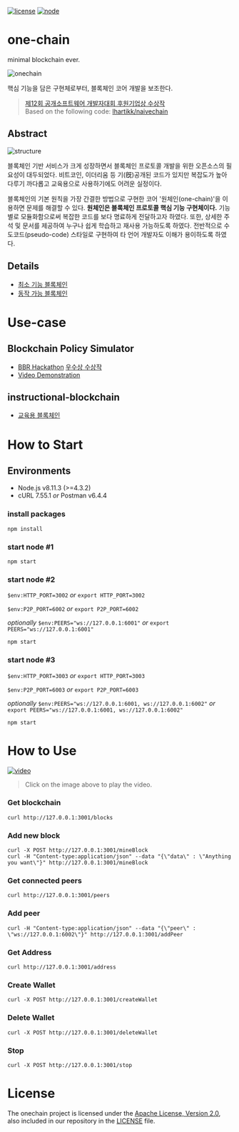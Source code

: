 [![license](https://img.shields.io/badge/license-Apache%202.0-blue.svg)](https://opensource.org/licenses/Apache-2.0)
[![node](https://img.shields.io/badge/node-%3E%3D4.3.2-brightgreen.svg)](https://nodejs.org/en/)   

# one-chain
minimal blockchain ever.   

![onechain](https://github.com/twodude/onechain/blob/master/images/symbol.png)

핵심 기능을 담은 구현체로부터, 블록체인 코어 개발을 보조한다.   
> [제12회 공개소프트웨어 개발자대회 후원기업상 수상작](https://project.oss.kr)   
> Based on the following code: [lhartikk/naivechain](https://github.com/lhartikk/naivechain)   

## Abstract
![structure](https://github.com/twodude/onechain/blob/master/images/structure.png)

블록체인 기반 서비스가 크게 성장하면서 블록체인 프로토콜 개발을 위한 오픈소스의 필요성이 대두되었다.
비트코인, 이더리움 등 기(旣)공개된 코드가 있지만 복잡도가 높아 다루기 까다롭고 교육용으로 사용하기에도 어려운 실정이다.   

블록체인의 기본 원칙을 가장 간결한 방법으로 구현한 코어 '원체인(one-chain)'을 이용하면 문제를 해결할 수 있다.
**원체인은 블록체인 프로토콜 핵심 기능 구현체이다.**
기능별로 모듈화함으로써 복잡한 코드를 보다 명료하게 전달하고자 하였다.
또한, 상세한 주석 및 문서를 제공하여 누구나 쉽게 학습하고 재사용 가능하도록 하였다.
전반적으로 수도코드(pseudo-code) 스타일로 구현하여 타 언어 개발자도 이해가 용이하도록 하였다.   

## Details
- [최소 기능 블록체인](https://github.com/JOYUJEONG/onechain/blob/master/1_minimal/README.md)   
- [동작 가능 블록체인](https://github.com/JOYUJEONG/onechain/blob/master/2_drivable/README.md)   

# Use-case

## Blockchain Policy Simulator
- [BBR Hackathon](http://www.breview.kr)
[우수상 수상작](http://decenter.sedaily.com/NewsView/1S639FV540)    
- [Video Demonstration](https://www.youtube.com/watch?v=aFcnPziT4FE)    

## instructional-blockchain
- [교육용 블록체인](https://github.com/twodude/instructional-blockchain)   

# How to Start

## Environments
- Node.js v8.11.3 (>=4.3.2)
- cURL 7.55.1 *or* Postman v6.4.4

### install packages
```
npm install
```

### start node #1
```
npm start
```

### start node #2
```$env:HTTP_PORT=3002```
*or*
```export HTTP_PORT=3002```

```$env:P2P_PORT=6002```
*or*
```export P2P_PORT=6002```

*optionally*
```$env:PEERS="ws://127.0.0.1:6001"```
*or*
```export PEERS="ws://127.0.0.1:6001"```

```
npm start
```

### start node #3
```$env:HTTP_PORT=3003```
*or*
```export HTTP_PORT=3003```

```$env:P2P_PORT=6003```
*or*
```export P2P_PORT=6003```

*optionally*
```$env:PEERS="ws://127.0.0.1:6001, ws://127.0.0.1:6002"```
*or*
```export PEERS="ws://127.0.0.1:6001, ws://127.0.0.1:6002"```

```
npm start
```

# How to Use
[![video](http://img.youtube.com/vi/NgkADMy8j6Y/0.jpg)](https://www.youtube.com/watch?v=NgkADMy8j6Y)   
> Click on the image above to play the video.

### Get blockchain
```
curl http://127.0.0.1:3001/blocks
```

### Add new block
```
curl -X POST http://127.0.0.1:3001/mineBlock
curl -H "Content-type:application/json" --data "{\"data\" : \"Anything you want\"}" http://127.0.0.1:3001/mineBlock
```

### Get connected peers
```
curl http://127.0.0.1:3001/peers
```

### Add peer
```
curl -H "Content-type:application/json" --data "{\"peer\" : \"ws://127.0.0.1:6002\"}" http://127.0.0.1:3001/addPeer
```

### Get Address
```
curl http://127.0.0.1:3001/address
```

### Create Wallet
```
curl -X POST http://127.0.0.1:3001/createWallet
```

### Delete Wallet
```
curl -X POST http://127.0.0.1:3001/deleteWallet
```

### Stop
```
curl -X POST http://127.0.0.1:3001/stop
```

# License
The onechain project is licensed under the [Apache License, Version 2.0](https://opensource.org/licenses/Apache-2.0), also included in our repository in the [LICENSE](https://github.com/JOYUJEONG/onechain/blob/master/LICENSE) file.
